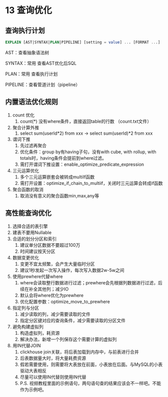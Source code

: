 # 13 查询优化

## 查询执行计划

```sql
EXPLAIN [AST|SYNTAX|PLAN|PIPELINE] [setting = value] ... [FORMAT ...]
```

AST：查看抽象语法树

SYNTAX：常用 查看AST优化后SQL

PLAN：常用 查看执行计划

PIPELINE：查看管道计划（pipeline）

## 内置语法优化规则

1. count 优化
    1. count(*) 没有where条件，直接返回table的行数 （count.txt文件）
2. 聚合计算外推
    1. select sum(userId*2) from xxx → select sum(userId)*2 from xxx
3. 谓词下推
    1. 先过滤再聚合
    2. 优化条件：group by有having子句，没有with cube, with rollup, with totals时，having条件会提前到where过滤。
    3. 需打开谓词下推设置：enable_optimize_predicate_expression
4. 三元运算优化
    1. 多个三元运算嵌套会被转成multiIf函数
    2. 需打开设置：optimize_if_chain_to_multiif，关闭时三元运算会转成if函数
5. 聚合函数的取消
    1. 取消没有意义的聚合函数min,max,any等

## 高性能查询优化

1. 选择合适的表引擎
2. 建表不要用Nullable
3. 合适的划分分区和索引
    1. 建议单分区数据不要超过100万
    2. 时间建议按天分区
4. 数据变更优化
    1. 变更不宜太频繁，会产生大量临时分区
    2. 建议1秒发起一次写入操作，每次写入数据2w-5w之间
5. 使用prewhere代替where
    1. where会读取整行数据进行过滤；prewhere会先根据列数据进行过滤，后续在补全其他列；减少IO
    2. 默认会将where优化为prewhere
    3. 优化配置参数：optimize_move_to_prewhere
6. 指定列与分区
    1. 减少读取的列，减少需要读取的文件
    2. 指定分区键对应的查询条件，减少需要读取的分区文件
7. 避免构建虚拟列
    1. 构造虚拟列，耗资源
    2. 解决办法，新增一个列保存这个需要计算的虚拟列
8. 用IN代替JOIN
    1. clickhouse join关联，将后表加载到内存中，与前表进行合并
    2. 后表数据量大时，将大量耗费资源
    3. 假若需要使用，则需要将大表放在前面，小表放在后面。与MySQL的小表驱动大表相反
    4. 尽量可以使用IN代替则使用IN代替
    5. P.S. 视频教程里面的示例语句，两句语句查的结果应该会不一样吧。不能作为示例吧。
